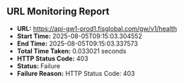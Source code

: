 ## URL Monitoring Report

- **URL:** https://api-gw1-prod1.fisglobal.com/gw/v1/health
- **Start Time:** 2025-08-05T09:15:03.304552
- **End Time:** 2025-08-05T09:15:03.337573
- **Total Time Taken:** 0.033021 seconds
- **HTTP Status Code:** 403
- **Status:** Failure
- **Failure Reason:** HTTP Status Code: 403
